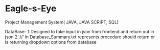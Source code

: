 # Eagle-s-Eye
Project Management System( JAVA, JAVA SCRIPT, SQL)

DataBase- 
1.Designed to take input in json from frontend and return out in json
2.'//' in Database_Summary.txt represents procedure should return or is returning dropdown options from database

